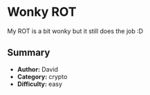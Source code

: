 # Wonky ROT
My ROT is a bit wonky but it still does the job :D

## Summary
- **Author:** David
- **Category:** crypto
- **Difficulty:** easy
